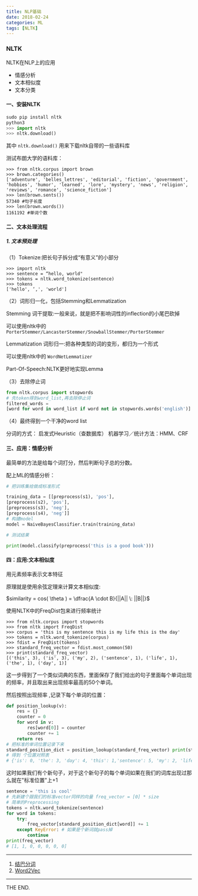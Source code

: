 ```yaml
---
title: NLP基础
date: 2018-02-24
categories: ML
tags: [NLTK]
---
```


### NLTK

NLTK在NLP上的应用

- 情感分析
- 文本相似度
- 文本分类

<!--more-->

#### 一、安装NLTK

```python
sudo pip install nltk
python3
>>> import nltk
>>> nltk.download()
```

其中 `nltk.download()` 用来下载nltk自带的一些语料库

测试布朗大学的语料库：

```
>>> from nltk.corpus import brown
>>> brown.categories()
['adventure', 'belles_lettres', 'editorial', 'fiction', 'government', 'hobbies', 'humor', 'learned', 'lore', 'mystery', 'news', 'religion', 'reviews', 'romance', 'science_fiction']
>>> len(brown.sents())
57340 #句子长度
>>> len(brown.words())
1161192 #单词个数
```

#### 二、文本处理流程

##### 1. 文本预处理

（1）Tokenize:把长句子拆分成“有意义”的小部分

```
>>> import nltk
>>> sentence = “hello, world"
>>> tokens = nltk.word_tokenize(sentence)
>>> tokens
['hello', ‘,', 'world']
```

（2）词形归一化，包括Stemming和Lemmatization

Stemming 词干提取:一般来说，就是把不影响词性的inflection的小尾巴砍掉

可以使用nltk中的 `PorterStemmer/LancasterStemmer/SnowballStemmer/PorterStemmer`

Lemmatization 词形归一:把各种类型的词的变形，都归为一个形式

可以使用nltk中的 `WordNetLemmatizer`

Part-Of-Speech:NLTK更好地实现Lemma

（3）去除停止词

```python
from nltk.corpus import stopwords
# 先token得到word_list,再去除停止词
filtered_words =
[word for word in word_list if word not in stopwords.words('english')]
```

（4）最终得到一个干净的word list

分词的方式：
启发式Heuristic（查数据库）
机器学习／统计方法：HMM、CRF

#### 三、应用：情感分析

最简单的方法是给每个词打分，然后判断句子总的分数。

配上ML的情感分析：

```python
# 把训练集给做成标准形式

training_data = [[preprocess(s1), 'pos'],
[preprocess(s2), 'pos'],
[preprocess(s3), 'neg'],
[preprocess(s4), 'neg']]
# 构建model
model = NaiveBayesClassifier.train(training_data)

# 测试结果

print(model.classify(preprocess('this is a good book')))
```

#### 四：应用:文本相似度

用元素频率表示文本特征

原理就是使用余弦定理来计算文本相似度:

$similarity = cos( \theta ) = \dfrac{A \cdot B}{||A|| \: ||B||}$

使用NLTK中的FreqDist包来进行频率统计

```
>>> from nltk.corpus import stopwords
>>> from nltk import FreqDist
>>> corpus = 'this is my sentence this is my life this is the day'
>>> tokens = nltk.word_tokenize(corpus)
>>> fdist = FreqDist(tokens)
>>> standard_freq_vector = fdist.most_common(50)
>>> print(standard_freq_vector)
[('this', 3), ('is', 3), ('my', 2), ('sentence', 1), ('life', 1), ('the', 1), ('day', 1)]
```

这一步得到了一个类似词典的东西，里面保存了我们给出的句子里面每个单词出现的频率，并且取出来出现频率最高的50个单词。

然后按照出现频率 ,记录下每个单词的位置：

```python
def position_lookup(v):
    res = {}
    counter = 0
    for word in v:
        res[word[0]] = counter
        counter += 1
    return res
# 把标准的单词位置记录下来
standard_position_dict = position_lookup(standard_freq_vector) print(standard_position_dict)
# 得到 个位置对照表
# {'is': 0, 'the': 3, 'day': 4, 'this': 1,'sentence': 5, 'my': 2, 'life': 6}
```

这时如果我们有个新句子，对于这个新句子的每个单词如果在我们的词库出现过那么就在"标准位置"上+1

```python
sentence = 'this is cool'
# 先新建个跟我们的标准vector同样的向量 freq_vector = [0] * size
# 简单的Preprocessing
tokens = nltk.word_tokenize(sentence)
for word in tokens:
    try:
        freq_vector[standard_position_dict[word]] += 1
    except KeyError: # 如果是个新词就pass掉
        continue
print(freq_vector)
# [1, 1, 0, 0, 0, 0, 0]
```

- - -
1. [结巴分词](http://www.oss.io/p/fxsjy/jieba)
2. [Word2Vec](https://code.google.com/archive/p/word2vec/)

- - -
THE END.
